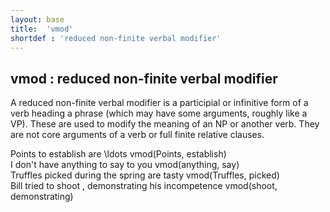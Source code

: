 ```yaml
---
layout: base
title:  'vmod'
shortdef : 'reduced non-finite verbal modifier'
---
```



## vmod : reduced non-finite verbal modifier
A reduced non-finite verbal modifier is a participial or infinitive form of a verb heading a phrase (which may have some arguments, roughly like a VP). These are used to modify the meaning of an NP or another verb. They are not core arguments of a verb or full finite relative clauses. 

<div class="sd-parse">
Points to establish are \ldots
vmod(Points, establish)
</div>



<div class="sd-parse">
I don't have anything to say to you
vmod(anything, say)
</div>



<div class="sd-parse">
Truffles picked during the spring are tasty
vmod(Truffles, picked)
</div>



<div class="sd-parse">
Bill tried to shoot , demonstrating his incompetence
vmod(shoot, demonstrating)
</div>

    

